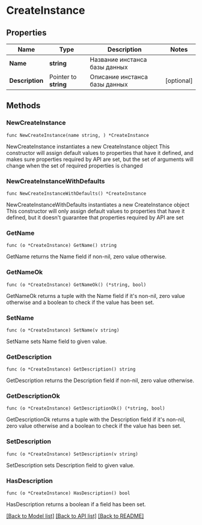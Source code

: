 # CreateInstance

## Properties

Name | Type | Description | Notes
------------ | ------------- | ------------- | -------------
**Name** | **string** | Название инстанса базы данных | 
**Description** | Pointer to **string** | Описание инстанса базы данных | [optional] 

## Methods

### NewCreateInstance

`func NewCreateInstance(name string, ) *CreateInstance`

NewCreateInstance instantiates a new CreateInstance object
This constructor will assign default values to properties that have it defined,
and makes sure properties required by API are set, but the set of arguments
will change when the set of required properties is changed

### NewCreateInstanceWithDefaults

`func NewCreateInstanceWithDefaults() *CreateInstance`

NewCreateInstanceWithDefaults instantiates a new CreateInstance object
This constructor will only assign default values to properties that have it defined,
but it doesn't guarantee that properties required by API are set

### GetName

`func (o *CreateInstance) GetName() string`

GetName returns the Name field if non-nil, zero value otherwise.

### GetNameOk

`func (o *CreateInstance) GetNameOk() (*string, bool)`

GetNameOk returns a tuple with the Name field if it's non-nil, zero value otherwise
and a boolean to check if the value has been set.

### SetName

`func (o *CreateInstance) SetName(v string)`

SetName sets Name field to given value.


### GetDescription

`func (o *CreateInstance) GetDescription() string`

GetDescription returns the Description field if non-nil, zero value otherwise.

### GetDescriptionOk

`func (o *CreateInstance) GetDescriptionOk() (*string, bool)`

GetDescriptionOk returns a tuple with the Description field if it's non-nil, zero value otherwise
and a boolean to check if the value has been set.

### SetDescription

`func (o *CreateInstance) SetDescription(v string)`

SetDescription sets Description field to given value.

### HasDescription

`func (o *CreateInstance) HasDescription() bool`

HasDescription returns a boolean if a field has been set.


[[Back to Model list]](../README.md#documentation-for-models) [[Back to API list]](../README.md#documentation-for-api-endpoints) [[Back to README]](../README.md)


